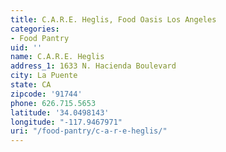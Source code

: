 ```yaml
---
title: C.A.R.E. Heglis, Food Oasis Los Angeles
categories:
- Food Pantry
uid: ''
name: C.A.R.E. Heglis
address_1: 1633 N. Hacienda Boulevard
city: La Puente
state: CA
zipcode: '91744'
phone: 626.715.5653
latitude: '34.0498143'
longitude: "-117.9467971"
uri: "/food-pantry/c-a-r-e-heglis/"
---
```


